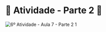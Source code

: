 # 🚀 Atividade - Parte 2 🚀
![6º Atividade - Aula 7 - Parte 2 1](https://github.com/user-attachments/assets/8d4a0975-0c91-42ac-8ed5-f4a3d9f64e1a)
